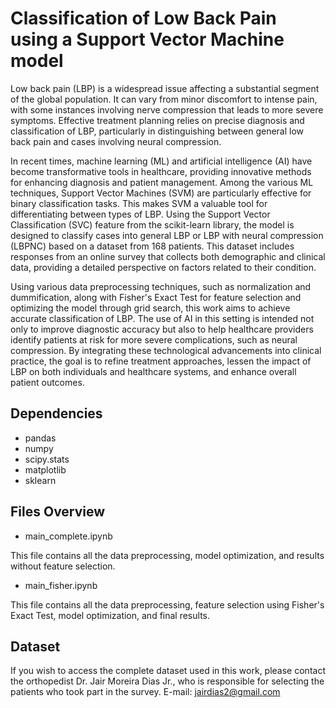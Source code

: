 # Classification of Low Back Pain using a Support Vector Machine model

Low back pain (LBP) is a widespread issue affecting a substantial segment of the global population. It can vary from minor discomfort to intense pain, with some instances involving nerve compression that leads to more severe symptoms. Effective treatment planning relies on precise diagnosis and classification of LBP, particularly in distinguishing between general low back pain and cases involving neural compression.

In recent times, machine learning (ML) and artificial intelligence (AI) have become transformative tools in healthcare, providing innovative methods for enhancing diagnosis and patient management. Among the various ML techniques, Support Vector Machines (SVM) are particularly effective for binary classification tasks. This makes SVM a valuable tool for differentiating between types of LBP. Using the Support Vector Classification (SVC) feature from the scikit-learn library, the model is designed to classify cases into general LBP or LBP with neural compression (LBPNC) based on a dataset from 168 patients. This dataset includes responses from an online survey that collects both demographic and clinical data, providing a detailed perspective on factors related to their condition.

Using various data preprocessing techniques, such as normalization and dummification, along with Fisher's Exact Test for feature selection and optimizing the model through grid search, this work aims to achieve accurate classification of LBP. The use of AI in this setting is intended not only to improve diagnostic accuracy but also to help healthcare providers identify patients at risk for more severe complications, such as neural compression. By integrating these technological advancements into clinical practice, the goal is to refine treatment approaches, lessen the impact of LBP on both individuals and healthcare systems, and enhance overall patient outcomes.

## Dependencies 
* pandas
* numpy
* scipy.stats
* matplotlib
* sklearn

## Files Overview

* main_complete.ipynb
  
This file contains all the data preprocessing, model optimization, and results without feature selection.

* main_fisher.ipynb
  
This file contains all the data preprocessing, feature selection using Fisher's Exact Test, model optimization, and final results.

## Dataset

If you wish to access the complete dataset used in this work, please contact the orthopedist Dr. Jair Moreira Dias Jr., who is responsible for selecting the patients who took part in the survey. 
E-mail: jairdias2@gmail.com
